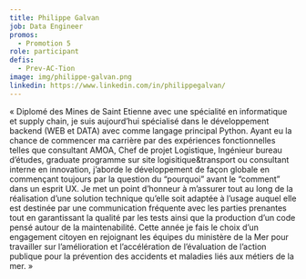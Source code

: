 ```yaml
---
title: Philippe Galvan
job: Data Engineer
promos:
  - Promotion 5
role: participant
defis:
  - Prev-AC-Tion
image: img/philippe-galvan.png
linkedin: https://www.linkedin.com/in/philippegalvan/
---
```

« Diplomé des Mines de Saint Etienne avec une spécialité en informatique et supply chain, je suis aujourd’hui spécialisé dans le développement backend (WEB et DATA) avec comme langage principal Python. Ayant eu la chance de commencer ma carrière par des expériences fonctionnelles telles que consultant AMOA, Chef de projet Logistique, Ingénieur bureau d’études, graduate programme sur site logisitique&transport ou consultant interne en innovation, j’aborde le développement de façon globale en commençant toujours par la question du “pourquoi” avant le “comment” dans un esprit UX. Je met un point d’honneur à m’assurer tout au long de la réalisation d’une solution technique qu’elle soit adaptée à l’usage auquel elle est destinée par une communication fréquente avec les parties prenantes tout en garantissant la qualité par les tests ainsi que la production d’un code pensé autour de la maintenabilité. Cette année je fais le choix d’un engagement citoyen en rejoignant les équipes du ministère de la Mer pour travailler sur l’amélioration et l’accélération de l’évaluation de l’action publique pour la prévention des accidents et maladies liés aux métiers de la mer. »
